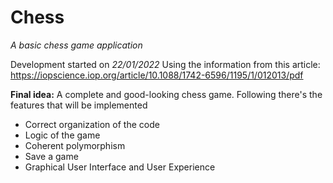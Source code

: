 # Chess
*A basic chess game application* 


Development started on *22/01/2022* 
Using the information from this article: https://iopscience.iop.org/article/10.1088/1742-6596/1195/1/012013/pdf

**Final idea:**
A complete and good-looking chess game. Following there's the features that will be implemented

* Correct organization of the code
* Logic of the game
* Coherent polymorphism
* Save a game
* Graphical User Interface and User Experience
